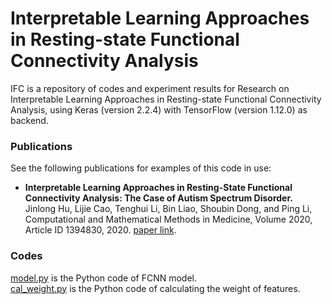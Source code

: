 # Interpretable Learning Approaches in Resting-state Functional Connectivity Analysis
IFC is a repository of codes and experiment results for Research on Interpretable Learning Approaches in Resting-state Functional Connectivity Analysis, using Keras (version 2.2.4) with TensorFlow (version 1.12.0) as backend.
### Publications
See the following publications for examples of this code in use:
 * **Interpretable Learning Approaches in Resting-State Functional Connectivity Analysis: The Case of Autism Spectrum Disorder.** Jinlong Hu, Lijie Cao, Tenghui Li, Bin Liao, Shoubin Dong, and Ping Li, Computational and Mathematical Methods in Medicine, Volume 2020, Article ID 1394830, 2020. [paper link](https://www.hindawi.com/journals/cmmm/2020/1394830/).

### Codes
[model.py](model.py) is the Python code of FCNN model.  
[cal_weight.py](cal_weight.py) is the Python code of calculating the weight of features.  





